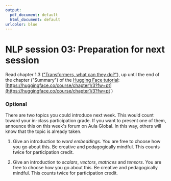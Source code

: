 ```yaml
---
output:
  pdf_document: default
  html_document: default
urlcolor: blue
---
```

# NLP session 03: Preparation for next session

Read chapter 1.3 (["Transformers, what can they do?"](https://huggingface.co/course/chapter1/3?fw=pt )), up until the end of the chapter ("Summary") of the [Hugging Face tutorial](https://huggingface.co/course/chapter1/1): [https://huggingface.co/course/chapter1/3?fw=pt](https://huggingface.co/course/chapter1/3?fw=pt )
 
### Optional

There are two topics you could introduce next week. This would count toward your in-class participation grade. If you want to present one of them, announce this on this week's forum on Aula Global. In this way, others will know that the topic is already taken. 

  1. Give an introduction to *word embeddings*. You are free to choose how you go about this. Be creative and pedagogically mindful. This counts twice for participation credit.
  
  2. Give an introduction to *scalars*, *vectors*, *matrices* and *tensors*. You are free to choose how you go about this. Be creative and pedagogically mindful. This counts twice for participation credit.
